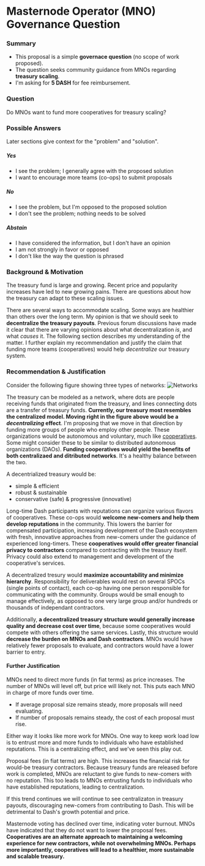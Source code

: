 # Masternode Operator (MNO) Governance Question

### Summary
* This proposal is a simple **governace question** (no scope of work proposed). 
* The question seeks community guidance from MNOs regarding **treasury scaling**.
* I'm asking for **5 DASH** for fee reimbursement.

### Question
Do MNOs want to fund more cooperatives for treasury scaling?

### Possible Answers
Later sections give context for the "problem" and "solution".

##### Yes
* I see the problem;  I generally agree with the proposed solution
* I want to encourage more teams (co-ops) to submit proposals

##### No
* I see the problem, but I'm opposed to the proposed solution
* I don't see the problem; nothing needs to be solved

##### Abstain
* I have considered the information, but I don't have an opinion
* I am not strongly in favor or opposed
* I don't like the way the question is phrased

### Background & Motivation
The treasury fund is large and growing.  Recent price and popularity increases have led to new growing pains.  There are questions about how the treasury can adapt to these scaling issues.

There are several ways to accommodate scaling.  Some ways are healthier than others over the long term.  My opinion is that we should seek to **decentralize the treasury payouts**.  Previous forum discussions have made it clear that there are varying opinions about what decentralization *is*, and what *causes* it.  The following section describes my understanding of the matter.  I further explain my recommendation and justify the claim that funding more teams (cooperatives) would help *decentralize* our treasury system.

### Recommendation & Justification
Consider the following figure showing three types of networks:
![Networks](https://github.com/riongull/governance/blob/master/networks.jpeg "Dash treasury can be modelled as a network")

The treasury can be modeled as a network, where dots are people receiving funds that originated from the treasury, and lines connecting dots are a transfer of treasury funds.  **Currently, our treasury most resembles the centralized model.  Moving right in the figure above would be a *decentralizing* effect**.  I'm proposing that we move in that direction by funding more groups of people who employ other people.  These organizations would be autonomous and voluntary, much like [cooperatives](https://en.wikipedia.org/wiki/Cooperative).  Some might consider these to be similar to distributed autonomous organizations (DAOs).  **Funding cooperatives would yield the benefits of both centralizaed and ditributed networks**.  It's a healthy balance between the two.  

A decentrialized treasury would be:

* simple & efficient
* robust & sustainable
* conservative (safe) & progressive (innovative)

Long-time Dash participants with reputations can organize various flavors of cooperatives. These co-ops would **welcome new-comers and help them develop reputations** in the community.  This lowers the barrier for compensated participation, increasing development of the Dash ecosystem with fresh, innovative approaches from new-comers under the guidance of experienced long-timers. These **cooperatives would offer greater financial privacy to contractors** compared to contracting with the treasury itself.  Privacy could also extend to management and development of the cooperative's services.

A decentralized tresury would **maximize accountability and minimize hierarchy**.  Responsibility for deliverables would rest on several SPOCs (single points of contact), each co-op having one person responsible for communicating with the community.  Groups would be small enough to manage effectively, as opposed to one very large group and/or hundreds or thousands of independant contractors.

Additionally, **a decentralized treasury structure would generally increase quality and decrease cost over time**, because some cooperatives would compete with others offering the same services.  Lastly, this structure would **decrease the burden on MNOs and Dash contractors**.  MNOs would have relatively fewer proposals to evaluate, and contractors would have a lower barrier to entry. 

#### Further Justification
MNOs need to direct more funds (in fiat terms) as price increases.  The number of MNOs will level off, but price will likely not.  This puts each MNO in charge of more funds over time.

* If average proposal size remains steady, more proposals will need evaluating.
* If number of proposals remains steady, the cost of each proposal must rise.  

Either way it looks like more work for MNOs.  One way to keep work load low is to entrust more and more funds to individuals who have established reputations.  This is a centralizing effect, and we've seen this play out.

Proposal fees (in fiat terms) are high.  This increases the financial risk for would-be treasury contractors.  Because treasury funds are released before work is completed, MNOs are reluctant to give funds to new-comers with no reputation.  This too leads to MNOs entrusting funds to individuals who have established reputations, leading to centralization.  

If this trend continues we will continue to see centralizaton in treasury payouts, discouraging new-comers from contributing to Dash.  This will be detrimental to Dash's growth potential and price.  

Masternode voting has declined over time, indicating voter burnout.  MNOs have indicated that they do not want to lower the proposal fees.  **Cooperatives are an alternate approach to maintaining a welcoming experience for new contractors, while not overwhelming MNOs.  Perhaps more importantly, cooperatives will lead to a healthier, more sustainable and scalable treasury.**

